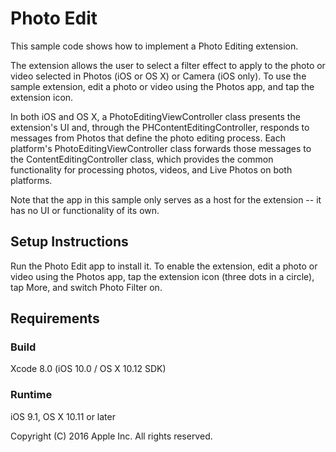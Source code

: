 # Photo Edit

This sample code shows how to implement a Photo Editing extension.

The extension allows the user to select a filter effect to apply to the photo or video selected in Photos (iOS or OS X) or Camera (iOS only). To use the sample extension, edit a photo or video using the Photos app, and tap the extension icon.

In both iOS and OS X, a PhotoEditingViewController class presents the extension's UI and, through the PHContentEditingController, responds to messages from Photos that define the photo editing process. Each platform's PhotoEditingViewController class forwards those messages to the ContentEditingController class, which provides the common functionality for processing photos, videos, and Live Photos on both platforms.

Note that the app in this sample only serves as a host for the extension -- it has no UI or functionality of its own.

## Setup Instructions

Run the Photo Edit app to install it. To enable the extension, edit a photo or video using the Photos app, tap the extension icon (three dots in a circle), tap More, and switch Photo Filter on.

## Requirements

### Build

Xcode 8.0 (iOS 10.0 / OS X 10.12 SDK)

### Runtime

iOS 9.1, OS X 10.11 or later

Copyright (C) 2016 Apple Inc. All rights reserved.
